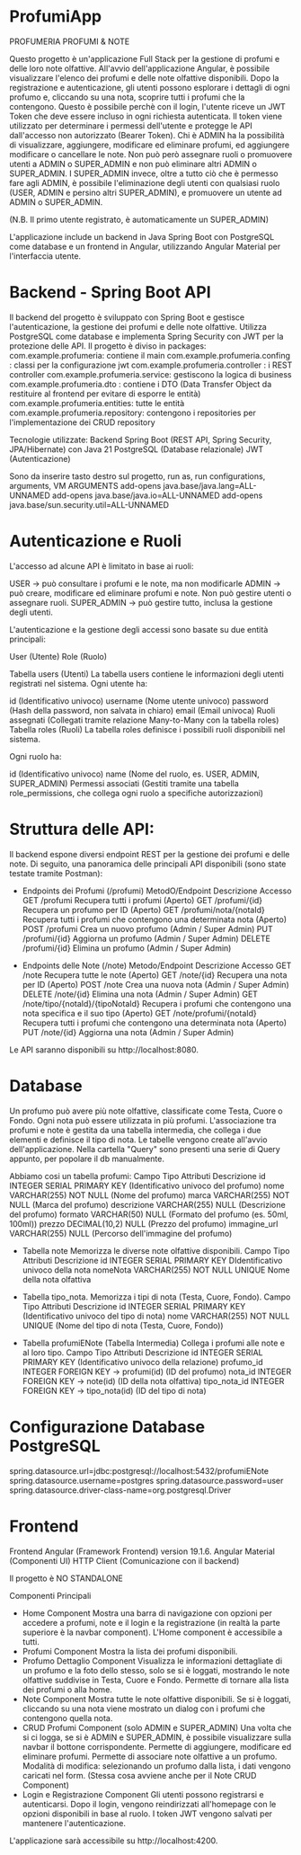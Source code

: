 # ProfumiApp
PROFUMERIA 
PROFUMI & NOTE

Questo progetto è un'applicazione Full Stack per la gestione di profumi e delle loro note olfattive.
All'avvio dell'applicazione Angular, è possibile visualizzare l'elenco dei profumi e delle note olfattive disponibili.
Dopo la registrazione e autenticazione, gli utenti possono esplorare i dettagli di ogni profumo e, cliccando su una nota, scoprire tutti i profumi che la contengono.
Questo è possibile perchè con il login, l'utente riceve un JWT Token che deve essere incluso in ogni richiesta autenticata. Il token viene utilizzato per determinare i permessi dell'utente e protegge le API dall'accesso non autorizzato (Bearer Token).
Chi è ADMIN ha la possibilità di visualizzare, aggiungere, modificare ed eliminare profumi, ed aggiungere modificare o cancellare le note. Non può però assegnare ruoli o promuovere utenti a ADMIN o SUPER_ADMIN e non può eliminare altri ADMIN o SUPER_ADMIN.
I SUPER_ADMIN invece, oltre a tutto ciò che è permesso fare agli ADMIN, è possibile l'eliminazione degli utenti con qualsiasi ruolo (USER, ADMIN e persino altri SUPER_ADMIN), e promuovere un utente ad ADMIN o SUPER_ADMIN.

(N.B. Il primo utente registrato, è automaticamente un SUPER_ADMIN)

L'applicazione include un backend in Java Spring Boot con PostgreSQL come database e un frontend in Angular, utilizzando Angular Material per l'interfaccia utente.

# Backend - Spring Boot API
Il backend del progetto è sviluppato con Spring Boot e gestisce l'autenticazione, la gestione dei profumi e delle note olfattive. Utilizza PostgreSQL come database e implementa Spring Security con JWT per la protezione delle API.
Il progetto è diviso in packages:
com.example.profumeria: contiene il main 
com.example.profumeria.confing : classi per la configurazione jwt
com.example.profumeria.controller : i REST controller
com.example.profumeria.service: gestiscono la logica di business
com.example.profumeria.dto : contiene i DTO (Data Transfer Object da restituire al frontend per evitare di esporre le entità)
com.example.profumeria.entities: tutte le entità
com.example.profumeria.repository: contengono i repositories per l'implementazione dei CRUD repository

Tecnologie utilizzate:
Backend
Spring Boot (REST API, Spring Security, JPA/Hibernate) con Java 21
PostgreSQL (Database relazionale)
JWT (Autenticazione)

Sono da inserire 
tasto destro sul progetto, run as, run configurations, arguments, VM ARGUMENTS
add-opens java.base/java.lang=ALL-UNNAMED
add-opens java.base/java.io=ALL-UNNAMED
add-opens java.base/sun.security.util=ALL-UNNAMED


# Autenticazione e Ruoli
L'accesso ad alcune API è limitato in base ai ruoli:

USER → può consultare i profumi e le note, ma non modificarle
ADMIN → può creare, modificare ed eliminare profumi e note. Non può gestire utenti o assegnare ruoli.
SUPER_ADMIN → può gestire tutto, inclusa la gestione degli utenti.

L'autenticazione e la gestione degli accessi sono basate su due entità principali:

User (Utente)
Role (Ruolo)

Tabella users (Utenti)
La tabella users contiene le informazioni degli utenti registrati nel sistema.
Ogni utente ha:

id (Identificativo univoco)
username (Nome utente univoco)
password (Hash della password, non salvata in chiaro)
email (Email univoca)
Ruoli assegnati (Collegati tramite relazione Many-to-Many con la tabella roles)
Tabella roles (Ruoli)
La tabella roles definisce i possibili ruoli disponibili nel sistema.

Ogni ruolo ha:

id (Identificativo univoco)
name (Nome del ruolo, es. USER, ADMIN, SUPER_ADMIN)
Permessi associati (Gestiti tramite una tabella role_permissions, che collega ogni ruolo a specifiche autorizzazioni)

# Struttura delle API:
Il backend espone diversi endpoint REST per la gestione dei profumi e delle note. 
Di seguito, una panoramica delle principali API disponibili (sono state testate tramite Postman):

- Endpoints dei Profumi (/profumi)
MetodO/Endpoint	            Descrizione	                                                    Accesso
GET	/profumi	            Recupera tutti i profumi	                                    (Aperto)
GET	/profumi/{id}	        Recupera un profumo per ID	                                    (Aperto)
GET	/profumi/nota/{notaId}	Recupera tutti i profumi che contengono una determinata nota	(Aperto)
POST	/profumi	        Crea un nuovo profumo	                                        (Admin / Super Admin)
PUT	/profumi/{id}	        Aggiorna un profumo	                                            (Admin / Super Admin)
DELETE	/profumi/{id}	    Elimina un profumo	                                            (Admin / Super Admin)


- Endpoints delle Note (/note)
Metodo/Endpoint	                        Descrizione	                                                               Accesso
GET	/note	                            Recupera tutte le note	                                                  (Aperto)
GET	/note/{id}	                        Recupera una nota per ID	                                              (Aperto)
POST	/note	                        Crea una nuova nota	                                         (Admin / Super Admin)
DELETE	/note/{id}	                    Elimina una nota	                                         (Admin / Super Admin)
GET	/note/tipo/{notaId}/{tipoNotaId}	Recupera i profumi che contengono una nota specifica e il suo tipo	      (Aperto)
GET	/note/profumi/{notaId}	            Recupera tutti i profumi che contengono una determinata nota	          (Aperto)
PUT	/note/{id}	                        Aggiorna una nota	(Admin / Super Admin)


Le API saranno disponibili su http://localhost:8080.


# Database
Un profumo può avere più note olfattive, classificate come Testa, Cuore o Fondo.
Ogni nota può essere utilizzata in più profumi.
L'associazione tra profumi e note è gestita da una tabella intermedia, 
che collega i due elementi e definisce il tipo di nota.
Le tabelle vengono create all'avvio dell'applicazione. 
Nella cartella "Query" sono presenti una serie di Query appunto, per popolare il db manualmente. 

Abbiamo cosi un tabella profumi:
Campo	        Tipo	        Attributi	            Descrizione
id	            INTEGER         SERIAL	PRIMARY KEY	    (Identificativo univoco del profumo)
nome	        VARCHAR(255)	NOT NULL	            (Nome del profumo)
marca	        VARCHAR(255)	NOT NULL	            (Marca del profumo)
descrizione	    VARCHAR(255)	NULL	                (Descrizione del profumo)
formato	        VARCHAR(50)	    NULL	                (Formato del profumo (es. 50ml, 100ml))
prezzo	        DECIMAL(10,2)	NULL	                (Prezzo del profumo)
immagine_url	VARCHAR(255)	NULL	                (Percorso dell'immagine del profumo)

- Tabella note
Memorizza le diverse note olfattive disponibili.
Campo	        Tipo	        Attributi	            Descrizione
id	            INTEGER         SERIAL	PRIMARY KEY	    DIdentificativo univoco della nota
nomeNota	    VARCHAR(255)	NOT NULL UNIQUE	        Nome della nota olfattiva

- Tabella tipo_nota. Memorizza i tipi di nota (Testa, Cuore, Fondo).
Campo	        Tipo	        Attributi	            Descrizione
id	            INTEGER         SERIAL PRIMARY KEY	    (Identificativo univoco del tipo di nota)
nome	        VARCHAR(255)	NOT NULL UNIQUE	        (Nome del tipo di nota (Testa, Cuore, Fondo))

- Tabella profumiENote (Tabella Intermedia)
Collega i profumi alle note e al loro tipo.
Campo	        Tipo	    Attributi	                Descrizione
id	            INTEGER     SERIAL  PRIMARY KEY         (Identificativo univoco della relazione)
profumo_id  	INTEGER	    FOREIGN KEY → profumi(id)	(ID del profumo)
nota_id	        INTEGER	    FOREIGN KEY → note(id)	    (ID della nota olfattiva)
tipo_nota_id	INTEGER	    FOREIGN KEY → tipo_nota(id)	(ID del tipo di nota)



# Configurazione Database PostgreSQL
spring.datasource.url=jdbc:postgresql://localhost:5432/profumiENote
spring.datasource.username=postgres
spring.datasource.password=user
spring.datasource.driver-class-name=org.postgresql.Driver


# Frontend 
Frontend
Angular (Framework Frontend) version 19.1.6. 
Angular Material (Componenti UI)
HTTP Client (Comunicazione con il backend)

Il progetto è NO STANDALONE

Componenti Principali
- Home Component
Mostra una barra di navigazione con opzioni per accedere a profumi, note e il login e la registrazione (in realtà la parte superiore è la navbar component). L'Home component è accessibile a tutti. 
- Profumi Component
Mostra la lista dei profumi disponibili.
- Profumo Dettaglio Component
Visualizza le informazioni dettagliate di un profumo e la foto dello stesso, solo se si è loggati, mostrando le note olfattive suddivise in Testa, Cuore e Fondo.
Permette di tornare alla lista dei profumi o alla home.
- Note Component
Mostra tutte le note olfattive disponibili.
Se si è loggati, cliccando su una nota viene mostrato un dialog con i profumi che contengono quella nota.
- CRUD Profumi Component (solo ADMIN e SUPER_ADMIN)
Una volta che si ci logga, se si è ADMIN e SUPER_ADMIN, è possibile visualizzare sulla navbar il bottone corrispondente.
Permette di aggiungere, modificare ed eliminare profumi.
Permette di associare note olfattive a un profumo.
Modalità di modifica: selezionando un profumo dalla lista, i dati vengono caricati nel form.
(Stessa cosa avviene anche per il  Note CRUD Component)
- Login e Registrazione Component
Gli utenti possono registrarsi e autenticarsi.
Dopo il login, vengono reindirizzati all'homepage con le opzioni disponibili in base al ruolo.
I token JWT vengono salvati per mantenere l'autenticazione.

L'applicazione sarà accessibile su http://localhost:4200.

